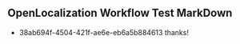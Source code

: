 ## OpenLocalization Workflow Test MarkDown
* 38ab694f-4504-421f-ae6e-eb6a5b884613 thanks!

<!--HONumber=Aug16_HO3-->


